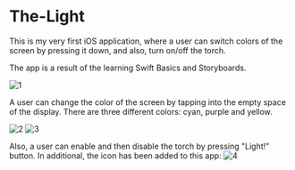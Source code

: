 # The-Light

This is my very first iOS application, where a user can switch colors of the screen by pressing it down, and also, turn on/off the torch. 

The app is a result of the learning Swift Basics and Storyboards. 

![1](https://user-images.githubusercontent.com/54248784/103477516-bdee9d00-4dd0-11eb-82f8-4c2197fa6921.png)

A user can change the color of the screen by tapping into the empty space of the display. There are three different colors: cyan, purple and yellow. 

![2](https://user-images.githubusercontent.com/54248784/103477520-c1822400-4dd0-11eb-9f06-a3cccb61358d.png)
![3](https://user-images.githubusercontent.com/54248784/103477521-c3e47e00-4dd0-11eb-9d34-f5dcd4e4f15c.png)

Also, a user can enable and then disable the torch by pressing "Light!" button. 
In additional, the icon has been added to this app:
![4](https://user-images.githubusercontent.com/54248784/103477523-c6df6e80-4dd0-11eb-9ebe-991d72667352.png)
